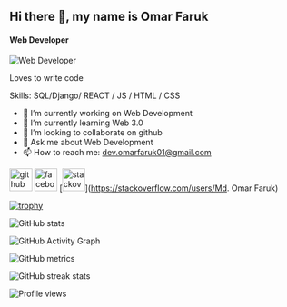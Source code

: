 
## Hi there 👋, my name is Omar Faruk
#### Web Developer
![Web Developer](https://arturssmirnovs.github.io/github-profile-readme-generator/images/banner.png)

Loves to write code

Skills: SQL/Django/ REACT / JS / HTML / CSS

- 🔭 I’m currently working on Web Development 
- 🌱 I’m currently learning Web 3.0
- 👯 I’m looking to collaborate on github  
- 💬 Ask me about Web Development  
- 📫 How to reach me: dev.omarfaruk01@gmail.com  


[<img src='https://cdn.jsdelivr.net/npm/simple-icons@3.0.1/icons/github.svg' alt='github' height='40'>](https://github.com/faruk03)  [<img src='https://cdn.jsdelivr.net/npm/simple-icons@3.0.1/icons/facebook.svg' alt='facebook' height='40'>](https://www.facebook.com/profile.php?id=100080332731112)  [<img src='https://cdn.jsdelivr.net/npm/simple-icons@3.0.1/icons/stackoverflow.svg' alt='stackoverflow' height='40'>](https://stackoverflow.com/users/Md. Omar Faruk)  

[![trophy](https://github-profile-trophy.vercel.app/?username=faruk03)](https://github.com/ryo-ma/github-profile-trophy)

![GitHub stats](https://github-readme-stats.vercel.app/api?username=faruk03&show_icons=true)  

![GitHub Activity Graph](https://activity-graph.herokuapp.com/graph?username=faruk03)  

![GitHub metrics](https://metrics.lecoq.io/faruk03)  

![GitHub streak stats](https://github-readme-streak-stats.herokuapp.com/?user=faruk03)  

![Profile views](https://gpvc.arturio.dev/faruk03)  










